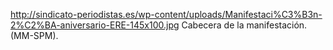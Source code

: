 http://sindicato-periodistas.es/wp-content/uploads/Manifestaci%C3%B3n-2%C2%BA-aniversario-ERE-145x100.jpg
Cabecera de la manifestación. (MM-SPM).
